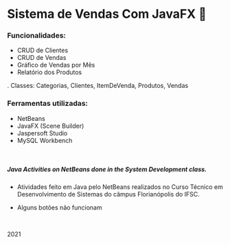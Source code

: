 # Sistema de Vendas Com JavaFX 🛒

### Funcionalidades:
- CRUD de Clientes
- CRUD de Vendas
- Gráfico de Vendas por Mês
- Relatório dos Produtos

. Classes: Categorias, Clientes, ItemDeVenda, Produtos, Vendas

### Ferramentas utilizadas:
- NetBeans
- JavaFX (Scene Builder)
- Jaspersoft Studio
- MySQL Workbench

<br>

##### Java Activities on NetBeans done in the System Development class. #####
- Atividades feito em Java pelo NetBeans realizados no Curso Técnico em Desenvolvimento de Sistemas do câmpus Florianópolis do IFSC.
* Alguns botões não funcionam

<br>

2021
